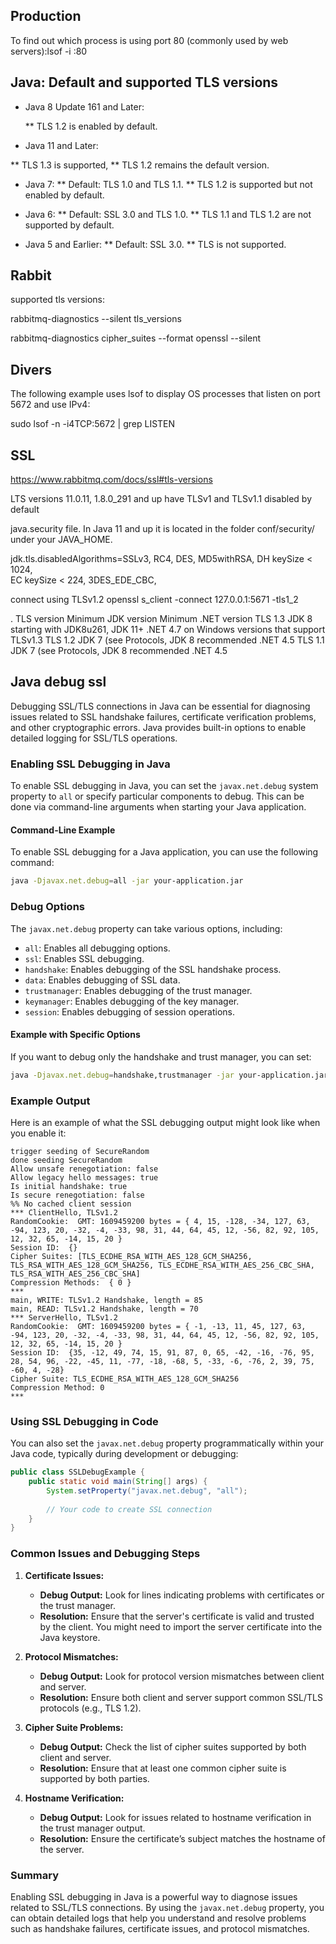 ## Production

To find out which process is using port 80 (commonly used by web servers):lsof -i :80

## Java: Default and supported TLS versions

* Java 8 Update 161 and Later: 

  ** TLS 1.2 is enabled by default. 

* Java 11 and Later: 

** TLS 1.3 is supported, 
** TLS 1.2 remains the default version. 

* Java 7:
** Default: TLS 1.0 and TLS 1.1.
** TLS 1.2 is supported but not enabled by default.

* Java 6:
** Default: SSL 3.0 and TLS 1.0.
** TLS 1.1 and TLS 1.2 are not supported by default.

* Java 5 and Earlier:
** Default: SSL 3.0.
** TLS is not supported.


## Rabbit
supported tls versions:

rabbitmq-diagnostics --silent tls_versions

rabbitmq-diagnostics cipher_suites --format openssl --silent




## Divers 
The following example uses lsof to display OS processes that listen on port 5672 and use IPv4:

sudo lsof -n -i4TCP:5672 | grep LISTEN





## SSL

https://www.rabbitmq.com/docs/ssl#tls-versions

 LTS versions 11.0.11, 1.8.0_291 and up have TLSv1 and TLSv1.1 disabled by default



java.security file. In Java 11 and up it is located in the folder conf/security/ under your JAVA_HOME.

jdk.tls.disabledAlgorithms=SSLv3, RC4, DES, MD5withRSA, DH keySize < 1024, \
    EC keySize < 224, 3DES_EDE_CBC, 

 connect using TLSv1.2
openssl s_client -connect 127.0.0.1:5671 -tls1_2

.
TLS version	Minimum JDK version	Minimum .NET version
TLS 1.3	JDK 8 starting with JDK8u261, JDK 11+	.NET 4.7 on Windows versions that support TLSv1.3
TLS 1.2	JDK 7 (see Protocols, JDK 8 recommended	.NET 4.5
TLS 1.1	JDK 7 (see Protocols, JDK 8 recommended	.NET 4.5


Java debug ssl
------

Debugging SSL/TLS connections in Java can be essential for diagnosing issues related to SSL handshake failures, certificate verification problems, and other cryptographic errors. Java provides built-in options to enable detailed logging for SSL/TLS operations.

### Enabling SSL Debugging in Java

To enable SSL debugging in Java, you can set the `javax.net.debug` system property to `all` or specify particular components to debug. This can be done via command-line arguments when starting your Java application.

#### Command-Line Example

To enable SSL debugging for a Java application, you can use the following command:

```sh
java -Djavax.net.debug=all -jar your-application.jar
```

### Debug Options

The `javax.net.debug` property can take various options, including:

- `all`: Enables all debugging options.
- `ssl`: Enables SSL debugging.
- `handshake`: Enables debugging of the SSL handshake process.
- `data`: Enables debugging of SSL data.
- `trustmanager`: Enables debugging of the trust manager.
- `keymanager`: Enables debugging of the key manager.
- `session`: Enables debugging of session operations.

#### Example with Specific Options

If you want to debug only the handshake and trust manager, you can set:

```sh
java -Djavax.net.debug=handshake,trustmanager -jar your-application.jar
```

### Example Output

Here is an example of what the SSL debugging output might look like when you enable it:

```plaintext
trigger seeding of SecureRandom
done seeding SecureRandom
Allow unsafe renegotiation: false
Allow legacy hello messages: true
Is initial handshake: true
Is secure renegotiation: false
%% No cached client session
*** ClientHello, TLSv1.2
RandomCookie:  GMT: 1609459200 bytes = { 4, 15, -128, -34, 127, 63, -94, 123, 20, -32, -4, -33, 98, 31, 44, 64, 45, 12, -56, 82, 92, 105, 12, 32, 65, -14, 15, 20 }
Session ID:  {}
Cipher Suites: [TLS_ECDHE_RSA_WITH_AES_128_GCM_SHA256, TLS_RSA_WITH_AES_128_GCM_SHA256, TLS_ECDHE_RSA_WITH_AES_256_CBC_SHA, TLS_RSA_WITH_AES_256_CBC_SHA]
Compression Methods:  { 0 }
***
main, WRITE: TLSv1.2 Handshake, length = 85
main, READ: TLSv1.2 Handshake, length = 70
*** ServerHello, TLSv1.2
RandomCookie:  GMT: 1609459200 bytes = { -1, -13, 11, 45, 127, 63, -94, 123, 20, -32, -4, -33, 98, 31, 44, 64, 45, 12, -56, 82, 92, 105, 12, 32, 65, -14, 15, 20 }
Session ID:  {35, -12, 49, 74, 15, 91, 87, 0, 65, -42, -16, -76, 95, 28, 54, 96, -22, -45, 11, -77, -18, -68, 5, -33, -6, -76, 2, 39, 75, -60, 4, -28}
Cipher Suite: TLS_ECDHE_RSA_WITH_AES_128_GCM_SHA256
Compression Method: 0
***
```

### Using SSL Debugging in Code

You can also set the `javax.net.debug` property programmatically within your Java code, typically during development or debugging:

```java
public class SSLDebugExample {
    public static void main(String[] args) {
        System.setProperty("javax.net.debug", "all");
        
        // Your code to create SSL connection
    }
}
```

### Common Issues and Debugging Steps

1. **Certificate Issues:**
   - **Debug Output:** Look for lines indicating problems with certificates or the trust manager.
   - **Resolution:** Ensure that the server's certificate is valid and trusted by the client. You might need to import the server certificate into the Java keystore.

2. **Protocol Mismatches:**
   - **Debug Output:** Look for protocol version mismatches between client and server.
   - **Resolution:** Ensure both client and server support common SSL/TLS protocols (e.g., TLS 1.2).

3. **Cipher Suite Problems:**
   - **Debug Output:** Check the list of cipher suites supported by both client and server.
   - **Resolution:** Ensure that at least one common cipher suite is supported by both parties.

4. **Hostname Verification:**
   - **Debug Output:** Look for issues related to hostname verification in the trust manager output.
   - **Resolution:** Ensure the certificate’s subject matches the hostname of the server.

### Summary

Enabling SSL debugging in Java is a powerful way to diagnose issues related to SSL/TLS connections. By using the `javax.net.debug` property, you can obtain detailed logs that help you understand and resolve problems such as handshake failures, certificate issues, and protocol mismatches.




